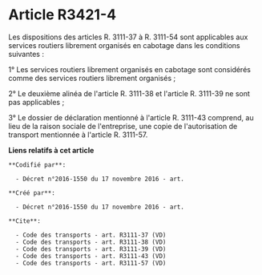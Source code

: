 # Article R3421-4

Les dispositions des articles R. 3111-37 à R. 3111-54 sont applicables aux services routiers librement organisés en cabotage
dans les conditions suivantes : 

1° Les services routiers librement organisés en cabotage sont considérés comme des services routiers librement organisés ; 

2° Le deuxième alinéa de l'article R. 3111-38 et l'article R. 3111-39 ne sont pas applicables ; 

3° Le dossier de déclaration mentionné à l'article R. 3111-43 comprend, au lieu de la raison sociale de l'entreprise, une
copie de l'autorisation de transport mentionnée à l'article R. 3111-57.

**Liens relatifs à cet article**

	**Codifié par**:

	  - Décret n°2016-1550 du 17 novembre 2016 - art.

	**Créé par**:

	  - Décret n°2016-1550 du 17 novembre 2016 - art.

	**Cite**:

	  - Code des transports - art. R3111-37 (VD)
	  - Code des transports - art. R3111-38 (VD)
	  - Code des transports - art. R3111-39 (VD)
	  - Code des transports - art. R3111-43 (VD)
	  - Code des transports - art. R3111-57 (VD)
